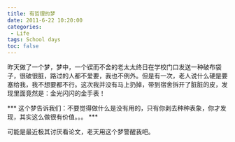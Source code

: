 ```yaml
---
title: 有哲理的梦
date: 2011-6-22 10:20:00
categories:
 - Life
tags: School days
toc: false
---
```


昨天做了一个梦，梦中，一个锲而不舍的老太太终日在学校门口发送一种破布袋子，很破很脏，路过的人都不爱要，我也不例外。但是有一次，老人说什么硬是要塞给我，我不想要都不行。这次我并没有马上扔掉，带到宿舍拆开了脏脏的皮，发现里面竟然是：金光闪闪的金手表！

*** 这个梦告诉我们：不要觉得做什么是没有用的，只有你剥去种种表象，你才发现，其实这么做很有价值。。。 ***

可能是最近极其讨厌看论文，老天用这个梦警醒我吧。